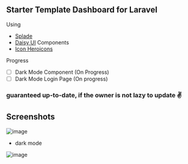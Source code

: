 ## Starter Template Dashboard for Laravel

Using 
- [Splade](https://splade.dev)
- [Daisy UI](https://daisyui.com) Components
- [Icon Heroicons](https://heroicons.com)

Progress
-   [ ] Dark Mode Component (On Progress)
-   [ ] Dark Mode Login Page (On progress)

### guaranteed up-to-date, if the owner is not lazy to update ✌️

## Screenshots
![image](https://github.com/JunedSetiawan/starter-template-dashboard-laravel/assets/70498944/6f783f3d-4fae-4be8-b7a7-41ae88d72423)

- dark mode

![image](https://github.com/JunedSetiawan/starter-template-dashboard-laravel/assets/70498944/a4c5a806-54b3-4ae9-9d99-7588ba07e296)

